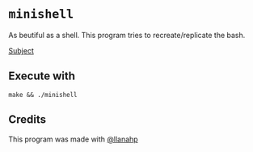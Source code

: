 # `minishell`

As beutiful as a shell. This program tries to recreate/replicate the bash.

[Subject](en.subject.pdf)

## Execute with
 
```
make && ./minishell
```

## Credits
This program was made with [@llanahp](https://github.com/llanahp)
